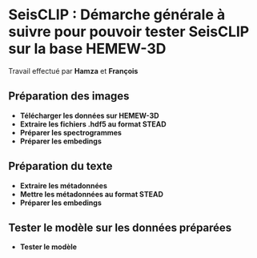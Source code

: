 # SeisCLIP : Démarche générale à suivre pour pouvoir tester SeisCLIP sur la base HEMEW-3D

Travail effectué par **Hamza** et **François**


##  Préparation des images

-  **Télécharger les données sur HEMEW-3D**
-  **Extraire les fichiers .hdf5 au format STEAD**
-  **Préparer les spectrogrammes**
-  **Préparer les embedings**


##  Préparation du texte

- **Extraire les métadonnées**
- **Mettre les métadonnées au format STEAD**
- **Préparer les embedings**

## Tester le modèle sur les données préparées

- **Tester le modèle**
  
